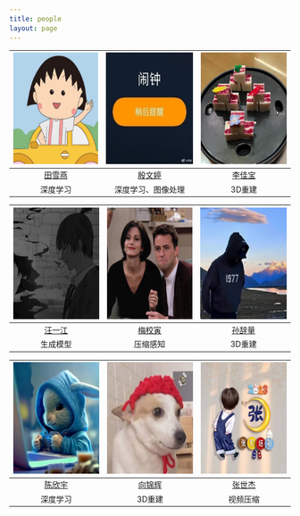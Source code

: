 ```yaml
---
title: people
layout: page
---
```


| <img src="/assets/images/people/txy.jpg" width = "200" height = "200"/> | <img src="/assets/images/people/ywt.JPG" width = "200" height = "200"/> | <img src="/assets/images/people/ljb.JPG" width = "200" height = "200"/> |
|:----------------------------------------------------------------------------:|:-----------------------------------------------------------------------:|:-----------------------------------------------------------------------:|
|                        [田雪燕](https://github.com/Txy-study)                        |                     [殷文婷](https://github.com/ywt123abc)                      |                     [李佳宝](https://github.com/TIMESTICKING)                      |
|                                     深度学习                                     |                                  深度学习、图像处理                                   |                                  3D重建                                   |


| <img src="/assets/images/people/wyj.JPG" width = "200" height = "200"/> | <img src="/assets/images/people/mxy.jpg" width = "200" height = "200"/> | <img src="/assets/images/people/scl.JPG" width = "200" height = "200"/> |
|:-------------------------------------------------------------------------:|:-----------------------------------------------------------------------:|:-----------------------------------------------------------------------:|
|                      [汪一江](https://github.com/linux)                       |                     [梅校寅](https://github.com/meixiaoyinn)                      |                     [孙辞量](https://github.com/sunciliang)                      |
|                                   生成模型                                    |                                  压缩感知                                   |                                  3D重建                                   |


| <img src="/assets/images/people/cxy.jpg" width = "200" height = "200"/> | <img src="/assets/images/people/xjh.JPG" width = "200" height = "200"/> | <img src="/assets/images/people/zsj.jpg" width = "200" height = "200"/> |
|:-------------------------------------------------------------------------:|:-----------------------------------------------------------------------:|:-----------------------------------------------------------------------:|
|                      [陈欣宇](https://github.com/chenchen772)                       |                     [向锦辉](https://github.com/a656418zz)                      |                     [张世杰](https://github.com/lewis-101)                      |
|                                   深度学习                                    |                                  3D重建                                   |                                  视频压缩                                   |

